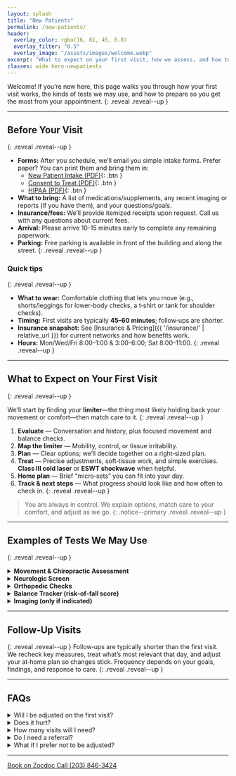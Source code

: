 ```yaml
---
layout: splash
title: "New Patients"
permalink: /new-patients/
header:
  overlay_color: rgba(16, 61, 45, 0.8)
  overlay_filter: "0.5"
  overlay_image: "/assets/images/welcome.webp"
excerpt: "What to expect on your first visit, how we assess, and how to get ready."
classes: wide hero-newpatients
---
```


Welcome! If you’re new here, this page walks you through how your first visit works, the kinds of tests we may use, and how to prepare so you get the most from your appointment.
{: .reveal .reveal--up }

---

## Before Your Visit
{: .reveal .reveal--up }
- **Forms:** After you schedule, we’ll email you simple intake forms. Prefer paper? You can print them and bring them in:
  - [New Patient Intake (PDF)](/assets/forms/new-patient-intake.pdf){: .btn }
  - [Consent to Treat (PDF)](/assets/forms/consent-to-treat.pdf){: .btn }
  - [HIPAA (PDF)](/assets/forms/HIPPA.pdf){: .btn }
- **What to bring:** A list of medications/supplements, any recent imaging or reports (if you have them), and your questions/goals.
- **Insurance/fees:** We’ll provide itemized receipts upon request. Call us with any questions about current fees.
- **Arrival:** Please arrive 10-15 minutes early to complete any remaining paperwork.
- **Parking:** Free parking is available in front of the building and along the street.
{: .reveal .reveal--up }

### Quick tips
{: .reveal .reveal--up }
- **What to wear:** Comfortable clothing that lets you move (e.g., shorts/leggings for lower-body checks, a t‑shirt or tank for shoulder checks).
- **Timing:** First visits are typically **45–60 minutes**; follow‑ups are shorter.
- **Insurance snapshot:** See [Insurance & Pricing]({{ '/insurance/' | relative_url }}) for current networks and how benefits work.
- **Hours:** Mon/Wed/Fri 8:00–1:00 & 3:00–6:00; Sat 8:00–11:00.
{: .reveal .reveal--up }

---

## What to Expect on Your First Visit
{: .reveal .reveal--up }

We’ll start by finding your **limiter**—the thing most likely holding back your movement or comfort—then match care to it.
{: .reveal .reveal--up }

1. **Evaluate** — Conversation and history, plus focused movement and balance checks.  
2. **Map the limiter** — Mobility, control, or tissue irritability.  
3. **Plan** — Clear options; we’ll decide together on a right‑sized plan.  
4. **Treat** — Precise adjustments, soft‑tissue work, and simple exercises. **Class III cold laser** or **ESWT shockwave** when helpful.  
5. **Home plan** — Brief “micro‑sets” you can fit into your day.  
6. **Track & next steps** — What progress should look like and how often to check in.
{: .reveal .reveal--up }

> You are always in control. We explain options, match care to your comfort, and adjust as we go.
{: .notice--primary .reveal .reveal--up }

---

## Examples of Tests We May Use
{: .reveal .reveal--up }
<div class="faq">
  <details class="reveal reveal--up">
    <summary><strong>Movement & Chiropractic Assessment</strong></summary>
    <div class="faq__content">
      Posture and movement checks, joint motion (palpation), and how different areas influence each other (e.g., hip → low back). We look for the clearest place to create change.
    </div>
  </details>

  <details class="reveal reveal--up">
    <summary><strong>Neurologic Screen</strong></summary>
    <div class="faq__content">
      Eye movements and head/eye coordination, simple balance tests (eyes open/closed, single‑leg stance), reflexes, and light strength checks. We’re mapping input → output.
    </div>
  </details>

  <details class="reveal reveal--up">
    <summary><strong>Orthopedic Checks</strong></summary>
    <div class="faq__content">
      Range‑of‑motion and position tests that help confirm or rule out common joint/tendon issues. Always scaled to comfort.
    </div>
  </details>

  <details class="reveal reveal--up">
    <summary><strong>Balance Tracker (risk‑of‑fall score)</strong></summary>
    <div class="faq__content">
      A computerized force plate measures sway while you stand still. It gives an easy‑to‑understand score you can track over time.
    </div>
  </details>

  <details class="reveal reveal--up">
    <summary><strong>Imaging (only if indicated)</strong></summary>
    <div class="faq__content">
      X‑rays or other imaging are ordered only when they’re likely to change the plan. We avoid unnecessary imaging.
    </div>
  </details>
</div>

---

## Follow‑Up Visits
{: .reveal .reveal--up }
Follow‑ups are typically shorter than the first visit. We recheck key measures, treat what’s most relevant that day, and adjust your at‑home plan so changes stick. Frequency depends on your goals, findings, and response to care.
{: .reveal .reveal--up }

---

## FAQs

<div class="faq">
  <details class="reveal reveal--up">
    <summary>Will I be adjusted on the first visit?</summary>
    <div class="faq__content">
      Often, yes—if it’s appropriate and safe. If something else is a better first step, we’ll explain why and offer options.
    </div>
  </details>

  <details class="reveal reveal--up">
    <summary>Does it hurt?</summary>
    <div class="faq__content">
      Care is gentle and matched to your comfort. You’re always in control—tell us your preferences.
    </div>
  </details>

  <details class="reveal reveal--up">
    <summary>How many visits will I need?</summary>
    <div class="faq__content">
      It depends on your goals and findings. We track progress and adjust the plan so you can feel and function better as quickly as possible.
    </div>
  </details>

  <details class="reveal reveal--up">
    <summary>Do I need a referral?</summary>
    <div class="faq__content">
      Usually not. If we think you’d benefit from another specialist, we’ll tell you and help coordinate care.
    </div>
  </details>

  <details class="reveal reveal--up">
    <summary>What if I prefer not to be adjusted?</summary>
    <div class="faq__content">
      That’s okay. We have effective alternatives like targeted exercises, soft‑tissue work, isometrics, and Class III cold laser. We’ll match care to your preferences.
    </div>
  </details>
</div>

---

<div class="contact-actions reveal reveal--up">
  <a href="https://www.zocdoc.com/practice/cranbury-chiropractic-center-43835" class="btn">
    <span class="btn-label">Book on Zocdoc</span>
  </a>
  <a href="tel:+12038463424" class="btn">
    <span class="btn-label">Call (203) 846-3424</span>
  </a>
</div>
